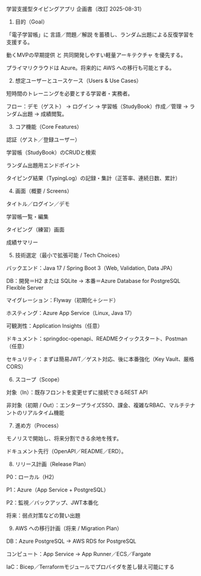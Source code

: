 学習支援型タイピングアプリ 企画書（改訂 2025-08-31）
1. 目的（Goal）

「電子学習帳」に 言語／問題／解説 を蓄積し、ランダム出題による反復学習を支援する。

動くMVPの早期提供 と 共同開発しやすい軽量アーキテクチャ を優先する。

プライマリクラウドは Azure。将来的に AWS への移行も可能とする。

2. 想定ユーザーとユースケース（Users & Use Cases）

短時間のトレーニングを必要とする学習者・実務者。

フロー：デモ（ゲスト） → ログイン → 学習帳（StudyBook）作成／管理 → ランダム出題 → 成績閲覧。

3. コア機能（Core Features）

認証（ゲスト／登録ユーザー）

学習帳（StudyBook）のCRUDと検索

ランダム出題用エンドポイント

タイピング結果（TypingLog）の記録・集計（正答率、連続日数、累計）

4. 画面（概要 / Screens）

タイトル／ログイン／デモ

学習帳一覧・編集

タイピング（練習）画面

成績サマリー

5. 技術選定（最小で拡張可能 / Tech Choices）

バックエンド：Java 17 / Spring Boot 3（Web, Validation, Data JPA）

DB：開発＝H2 または SQLite → 本番＝Azure Database for PostgreSQL Flexible Server

マイグレーション：Flyway（初期化＋シード）

ホスティング：Azure App Service（Linux, Java 17）

可観測性：Application Insights（任意）

ドキュメント：springdoc-openapi、READMEクイックスタート、Postman（任意）

セキュリティ：まずは簡易JWT／ゲスト対応、後に本番強化（Key Vault、厳格CORS）

6. スコープ（Scope）

対象（In）：既存フロントを変更せずに接続できるREST API

非対象（初期 / Out）：エンタープライズSSO、課金、複雑なRBAC、マルチテナントのリアルタイム機能

7. 進め方（Process）

モノリスで開始し、将来分割できる余地を残す。

ドキュメント先行（OpenAPI／README／ERD）。

8. リリース計画（Release Plan）

P0：ローカル（H2）

P1：Azure（App Service + PostgreSQL）

P2：監視／バックアップ、JWT本番化

将来：弱点対策などの賢い出題

9. AWS への移行計画（将来 / Migration Plan）

DB：Azure PostgreSQL → AWS RDS for PostgreSQL

コンピュート：App Service → App Runner／ECS／Fargate

IaC：Bicep／Terraformモジュールでプロバイダを差し替え可能にする